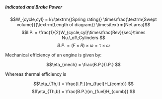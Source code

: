 ##### Indicated and Brake Power

$$W_{cycle,cyl} = k\:\textrm{(Spring rating)} \times\frac{\textrm{Swept volume}}{\textrm{Length of diagram}} \times\textrm{Net area}$$
$$I.P. = \frac{1}{2}W_{cycle,cyl}\times\frac{Rev}{sec}\times Nu.\,of\;Cylinders $$
$$B.P. = (F \times R)\times\omega = \uptau \times \omega$$

Mechanical efficiency of an engine is given by:

$$\eta_{mech} = \frac{B.P.}{I.P.} $$

Whereas thermal efficiency is

$$\eta_{Th,i} = \frac{I.P.}{m_{fuel}H_{comb}} $$
$$\eta_{Th,b} = \frac{B.P.}{m_{fuel}H_{comb}} $$
